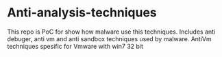 # Anti-analysis-techniques
This repo is PoC for show how malware use this techniques.
Includes anti debuger, anti vm and anti sandbox techniques used by malware.
AntiVm techniques spesific for Vmware with win7 32 bit
